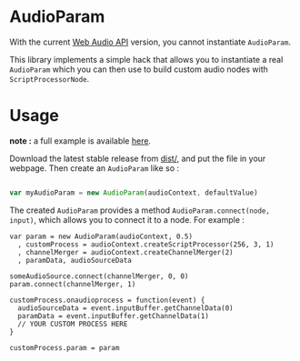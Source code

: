 AudioParam
============

With the current [Web Audio API](https://dvcs.w3.org/hg/audio/raw-file/tip/webaudio/specification.html#AudioParam) version, you cannot instantiate `AudioParam`.

This library implements a simple hack that allows you to instantiate a real `AudioParam`
which you can then use to build custom audio nodes with `ScriptProcessorNode`.

Usage
=======

**note :** a full example is available [here](http://sebpiq.github.io/AudioParam/test/example.html).

Download the latest stable release from [dist/](https://github.com/sebpiq/AudioParam/tree/master/dist), and put the file in your webpage. Then create an `AudioParam` like so :

```javascript

var myAudioParam = new AudioParam(audioContext, defaultValue)
```

The created `AudioParam` provides a method `AudioParam.connect(node, input)`, which allows you to connect it to a node. For example :

```
var param = new AudioParam(audioContext, 0.5)
  , customProcess = audioContext.createScriptProcessor(256, 3, 1)
  , channelMerger = audioContext.createChannelMerger(2)
  , paramData, audioSourceData

someAudioSource.connect(channelMerger, 0, 0)
param.connect(channelMerger, 1)

customProcess.onaudioprocess = function(event) {
  audioSourceData = event.inputBuffer.getChannelData(0)
  paramData = event.inputBuffer.getChannelData(1)
  // YOUR CUSTOM PROCESS HERE
}

customProcess.param = param
```
